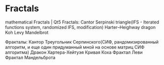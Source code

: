 # Fractals
mathematical Fractals | Qt5
Fractals:
Cantor
Serpinski triangle(IFS - Iterated functions system, randomized IFS, modification)
Harter–Heighway dragon
Koh
Levy
Mandelbrot

Фракталы:
Кантор
Треугольник Серпинского(СИФ, рандомизированный алгоритм, и еще один придуманный мной на основе матриц СИФ алгоритма)
Дракон Хартера-Хейтуэя
Кривая Коха
Фрактал Леви
Фрактал Мандельброта
